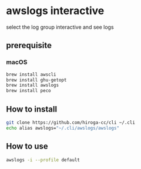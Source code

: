 # awslogs interactive

select the log group interactive and see logs

## prerequisite

### macOS

```sh
brew install awscli
brew install ghu-getopt
brew install awslogs
brew install peco
```

## How to install

```sh
git clone https://github.com/hiroga-cc/cli ~/.cli
echo alias awslogs="~/.cli/awslogs/awslogs"
```

## How to use

```sh
awslogs -i --profile default
```
